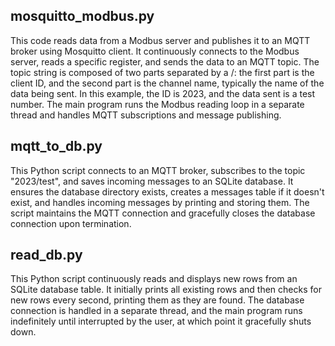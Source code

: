 mosquitto_modbus.py
-------------
This code reads data from a Modbus server and publishes it to an MQTT broker using Mosquitto client. 
It continuously connects to the Modbus server, reads a specific register, and sends the data to an MQTT topic.
The topic string is composed of two parts separated by a /: the first part is the client ID, and the second part is the channel name, typically the name of the data being sent.
In this example, the ID is 2023, and the data sent is a test number.
The main program runs the Modbus reading loop in a separate thread and handles MQTT subscriptions and message publishing.

mqtt_to_db.py
------------
This Python script connects to an MQTT broker, subscribes to the topic "2023/test", and saves incoming messages to an SQLite database.
It ensures the database directory exists, creates a messages table if it doesn't exist, and handles incoming messages by printing and storing them. 
The script maintains the MQTT connection and gracefully closes the database connection upon termination.

read_db.py
-----------
This Python script continuously reads and displays new rows from an SQLite database table. 
It initially prints all existing rows and then checks for new rows every second, printing them as they are found. 
The database connection is handled in a separate thread, and the main program runs indefinitely until interrupted by the user, at which point it gracefully shuts down.
